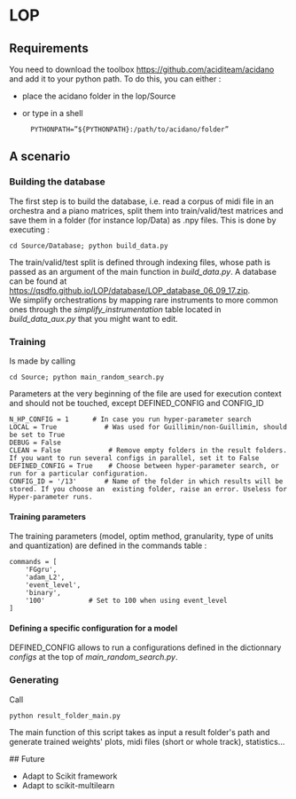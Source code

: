 # LOP

## Requirements
You need to download the toolbox <https://github.com/aciditeam/acidano> and add it to your python path. To do this, you can either :
- place the acidano folder in the lop/Source 
- or type in a shell
        
        PYTHONPATH=”${PYTHONPATH}:/path/to/acidano/folder”


## A scenario
### Building the database
The first step is to build the database, i.e. read a corpus of midi file in an orchestra and a piano matrices, split them into train/valid/test matrices and save them in a folder (for instance lop/Data) as .npy files. This is done by executing :

    cd Source/Database; python build_data.py

The train/valid/test split is defined through indexing files, whose path is passed as an argument of the main function in *build_data.py*.
A database can be found at <https://qsdfo.github.io/LOP/database/LOP_database_06_09_17.zip>. \
We simplify orchestrations by mapping rare instruments to more common ones through the *simplify_instrumentation* table located in *build_data_aux.py* that you might want to edit.

### Training
Is made by calling

    cd Source; python main_random_search.py

Parameters at the very beginning of the file are used for execution context and should not be touched, except DEFINED_CONFIG and CONFIG_ID

    N_HP_CONFIG = 1      # In case you run hyper-parameter search
    LOCAL = True            # Was used for Guillimin/non-Guillimin, should be set to True
    DEBUG = False          
    CLEAN = False            # Remove empty folders in the result folders. If you want to run several configs in parallel, set it to False
    DEFINED_CONFIG = True    # Choose between hyper-parameter search, or run for a particular configuration.
    CONFIG_ID = '/13'       # Name of the folder in which results will be stored. If you choose an  existing folder, raise an error. Useless for Hyper-parameter runs.

#### Training parameters
The training parameters (model, optim method, granularity, type of units and quantization) are defined in the commands table :

    commands = [
        'FGgru',
        'adam_L2',
        'event_level',
        'binary',
        '100'           # Set to 100 when using event_level
    ]

#### Defining a specific configuration for a model
DEFINED_CONFIG allows to run a configurations defined in the dictionnary *configs* at the top of *main_random_search.py*.

### Generating
Call

    python result_folder_main.py

The main function of this script takes as input a result folder's path and generate trained weights' plots, midi files (short or whole track), statistics...

## Future
- Adapt to Scikit framework
- Adapt to scikit-multilearn

<!-- # Models
## Difference between RBM based models and LSTM based or mixed
LSTM based models and mixed models can not be initialized with a sequence.
Thus, the inference task is much more difficult for them. In another way, it gives a much powerfull model (no initialization)

# Training
## Initialization of the visible units
### Initialization Gibbs chain
Choice : Random uniform
#### Previous frame
Gibbs chain will stay in the init value
#### Bernoulli p = 0.5
Stuck early in the init state
#### Random uniform [0,1]
Good :)

# Generation
## Threshold on the output probability ?
Probabilities < 0.5 are set to 0
Actually not the case. High number of sampling steps should make this useless.
 -->